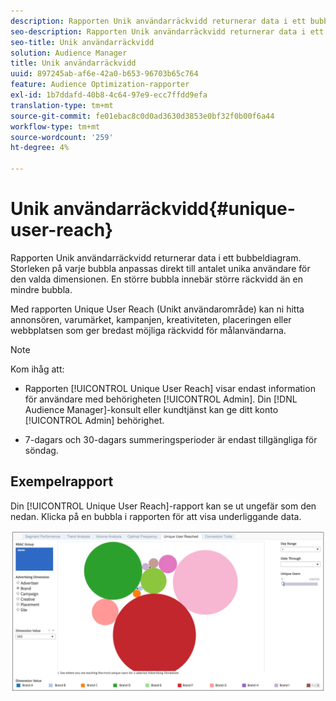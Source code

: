 ```yaml
---
description: Rapporten Unik användarräckvidd returnerar data i ett bubbeldiagram. Storleken på varje bubbla anpassas direkt till antalet unika användare för den valda dimensionen. En större bubbla innebär större räckvidd än en mindre bubbla. Med rapporten Unique User Reach (Unikt användarområde) kan ni hitta annonsören, varumärket, kampanjen, kreativiteten, placeringen eller webbplatsen som ger bredast möjliga räckvidd för målanvändarna.
seo-description: Rapporten Unik användarräckvidd returnerar data i ett bubbeldiagram. Storleken på varje bubbla anpassas direkt till antalet unika användare för den valda dimensionen. En större bubbla innebär större räckvidd än en mindre bubbla. Med rapporten Unique User Reach (Unikt användarområde) kan ni hitta annonsören, varumärket, kampanjen, kreativiteten, placeringen eller webbplatsen som ger bredast möjliga räckvidd för målanvändarna.
seo-title: Unik användarräckvidd
solution: Audience Manager
title: Unik användarräckvidd
uuid: 897245ab-af6e-42a0-b653-96703b65c764
feature: Audience Optimization-rapporter
exl-id: 1b7ddafd-40b8-4c64-97e9-ecc7ffdd9efa
translation-type: tm+mt
source-git-commit: fe01ebac8c0d0ad3630d3853e0bf32f0b00f6a44
workflow-type: tm+mt
source-wordcount: '259'
ht-degree: 4%

---
```


# Unik användarräckvidd{#unique-user-reach}

Rapporten Unik användarräckvidd returnerar data i ett bubbeldiagram. Storleken på varje bubbla anpassas direkt till antalet unika användare för den valda dimensionen. En större bubbla innebär större räckvidd än en mindre bubbla.

Med rapporten Unique User Reach (Unikt användarområde) kan ni hitta annonsören, varumärket, kampanjen, kreativiteten, placeringen eller webbplatsen som ger bredast möjliga räckvidd för målanvändarna.

>[!NOTE]
>
>Kom ihåg att:
>
>* Rapporten [!UICONTROL Unique User Reach] visar endast information för användare med behörigheten [!UICONTROL Admin]. Din [!DNL Audience Manager]-konsult eller kundtjänst kan ge ditt konto [!UICONTROL Admin] behörighet.
   >
   >
* 7-dagars och 30-dagars summeringsperioder är endast tillgängliga för söndag.


## Exempelrapport

Din [!UICONTROL Unique User Reach]-rapport kan se ut ungefär som den nedan. Klicka på en bubbla i rapporten för att visa underliggande data.

![](assets/unique-user-reach.png)
